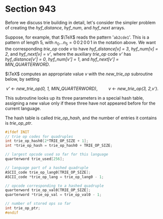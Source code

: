 # Section 943

Before we discuss trie building in detail, let's consider the simpler problem of creating the *hyf_distance*, *hyf_num*, and *hyf_next* arrays.

Suppose, for example, that $\TeX$ reads the pattern '`ab2cde1`'.
This is a pattern of length 5, with $n_0\ldots n_5 = 0\,0\,2\,0\,0\,1$ in the notation above.
We want the corresponding *trie_op* code *v* to have *hyf_distance[v] = 3*, *hyf_num[v] = 2*, and *hyf_next[v] = v'*, where the auxiliary *trie_op* code *v'* has *hyf_distance[v'] = 0*, *hyf_num[v'] = 1*, and *hyf_next[v'] = MIN_QUARTERWORD*.

$\TeX$ computes an appropriate value *v* with the *new_trie_op*  subroutine below, by setting

<div align="center">

*v'* &larr; *new_trie_op(0, 1, MIN_QUARTERWORD)*,$\qquad$ *v* &larr; *new_trie_op(3, 2,v')*.
</div>
 
This subroutine looks up its three parameters in a special hash table, assigning a new value only if these three have not appeared before for the current language.

The hash table is called *trie_op_hash*, and the number of entries it contains is *trie_op_ptr*.

```c << Global variables >>+=
#ifdef INIT
// trie op codes for quadruples
int trie_op_hash0[2*TRIE_OP_SIZE + 1];
int *trie_op_hash = trie_op_hash0 + TRIE_OP_SIZE;

// largest opcode used so far for this language
quarterword trie_used[256];

// language part of a hashed quadruple
ASCII_code trie_op_lang0[TRIE_OP_SIZE];
ASCII_code *trie_op_lang = trie_op_lang0 - 1;

// opcode corresponding to a hashed quadruple
quarterword trie_op_val0[TRIE_OP_SIZE];
quarterword *trie_op_val = trie_op_val0 - 1;

// number of stored ops so far
int trie_op_ptr;
#endif
```
